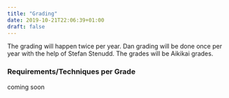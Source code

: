 ```yaml
---
title: "Grading"
date: 2019-10-21T22:06:39+01:00
draft: false
---
```


The grading will happen twice per year. Dan grading will be done once per year with the help of Stefan Stenudd. The grades will be Aikikai grades.

### Requirements/Techniques per Grade

coming soon